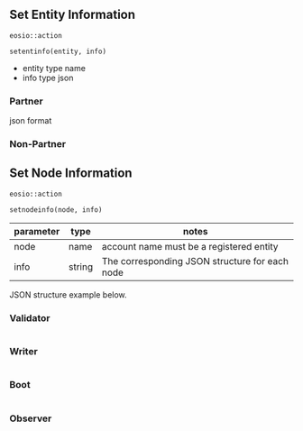 

## Set Entity Information

`eosio::action`

`setentinfo(entity, info)`

- entity type name
- info type json 



### Partner
json format

### Non-Partner



## Set Node Information


`eosio::action`


`setnodeinfo(node, info)`

| parameter | type | notes |
|---|---|---|
| node | name | account name must be a registered entity  |
| info | string | The corresponding JSON structure for each node |


JSON structure example below. 


### Validator

```json

```

### Writer

```json

```

### Boot

```json

```

### Observer

```json

```
